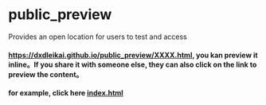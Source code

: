 # public_preview
Provides an open location for users to test and access
#### https://dxdleikai.github.io/public_preview/XXXX.html, you kan preview it inline。If you share it with someone else, they can also click on the link to preview the content。
#### for example, click here [index.html](https://dxdleikai.github.io/public_preview/index.html)
